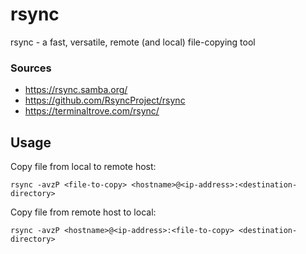 # rsync

rsync - a fast, versatile, remote (and local) file-copying tool

### Sources

- https://rsync.samba.org/
- https://github.com/RsyncProject/rsync
- https://terminaltrove.com/rsync/

## Usage

Copy file from local to remote host:
```shell
rsync -avzP <file-to-copy> <hostname>@<ip-address>:<destination-directory>
```

Copy file from remote host to local:
```shell
rsync -avzP <hostname>@<ip-address>:<file-to-copy> <destination-directory>
```
